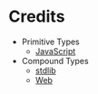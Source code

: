 # Credits

- Primitive Types
	- [JavaScript](https://developer.mozilla.org/en-US/docs/Web/JavaScript/)
- Compound Types
	- [stdlib](https://developer.mozilla.org/en-US/docs/Web/JavaScript/Reference/Global_Objects/)
	- [Web](https://developer.mozilla.org/en-US/docs/Web/API/)
